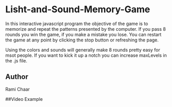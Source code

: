 # Lisht-and-Sound-Memory-Game

In this interactive javascript program the objective of the game is to memorize and repeat the patterns presented by the computer. If you pass 8 rounds you win the game, if you make a mistake you lose. You can restart the game at any point by clicking the stop button or refreshing the page.

Using the colors and sounds will generally make 8 rounds pretty easy for msot people. If you want to kick it up a notch you can increase maxLevels in the .js file.

## Author

Rami Chaar

##Video Example
